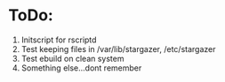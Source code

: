 # ToDo:
1. Initscript for rscriptd
2. Test keeping files in /var/lib/stargazer, /etc/stargazer
3. Test ebuild on clean system
4. Something else...dont remember
